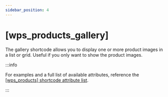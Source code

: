 ```yaml
---
sidebar_position: 4
---
```


# [wps_products_gallery]

The gallery shortcode allows you to display one or more product images in a list or grid. Useful if you only want to show the product images.

:::info

For examples and a full list of available attributes, reference the [[wps_products] shortcode attribute list](/shortcodes/wps_products).

:::
